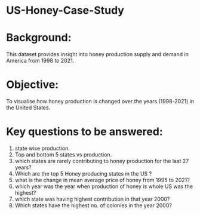 # US-Honey-Case-Study

# Background:
This dataset provides insight into honey production supply and demand in America from 1998 to 2021.

# Objective:
To visualise how honey production is changed over the years (1998-2021) in the United States.

# Key questions to be answered:
1) state wise production.
2) Top and bottom 5 states vs production.
3) which states are rarely contributing to honey production for the last 27 years?
4) Which are the top 5 Honey producing states in the US ?
5) what is the change in mean average price of honey from 1995 to 2021?
6) which year was the year when production of honey is whole US was the highest?
7) which state was having highest contribution in that year 2000?
8) Which states have the highest no. of colonies in the year 2000?
